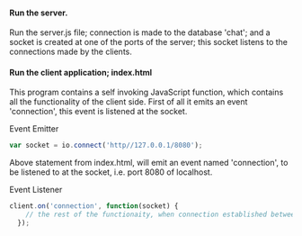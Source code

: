#### Run the server.
Run the server.js file; connection is made to the database 'chat'; and a socket is created at one of the ports of the server; this socket listens to the connections made by the clients.

#### Run the client application; index.html
This program contains a self invoking JavaScript function, which contains all the functionality of the client side.
First of all it emits an event 'connection', this event is listened at the socket.

Event Emitter
```JavaScript
var socket = io.connect('http//127.0.0.1/8080');
```

Above statement from index.html, will emit an event named 'connection', to be listened to at the socket, i.e. port 8080 of localhost.

Event Listener
```JavaScript
client.on('connection', function(socket) {
    // the rest of the functionaity, when connection established between client and the server
  });
```
